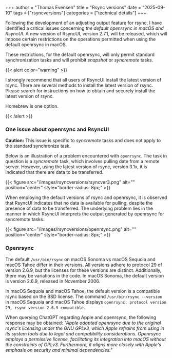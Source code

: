 +++
author = "Thomas Evensen"
title = "Rsync versions"
date = "2025-09-10"
tags = ["rsyncversions"]
categories = ["technical details"]
+++

Following the development of an adjusting output feature for rsync, I have identified a critical issues concerning *the default openrsync in macOS and RsyncUI*. A new version of RsyncUI, version 2.7.1, will be released, which will impose certain restrictions on the operations permitted when using the default openrsync in macOS. 

These restrictions, for the default openrsync, will only permit standard synchronization tasks and will prohibit *snapshot* or *syncremote* tasks.

{{< alert color="warning" >}}

I strongly recommend that all users of RsyncUI install the latest version of rsync. There are several methods to install the latest version of rsync. Please search for instructions on how to obtain and securely install the latest version of rsync. 

Homebrew is one option.

{{< /alert >}}

### One issue about openrsync and RsyncUI

**Caution:** This issue is specific to *syncremote* tasks and does not apply to the standard synchronize task.

Below is an illustration of a problem encountered with `openrsync`. The task in question is a *syncremote* task, which involves pulling date from a remote server. However, using the latest version of rsync, version 3.1x, it is indicated that there are data to be transferred. 

{{< figure src="/images/rsyncversions/rsyncver3.png" alt="" position="center" style="border-radius: 8px;" >}}

When employing the default versions of rsync and openrsync, it is observed that RsyncUI indicates that no data is available for pulling, despite the presence of data to be transferred. The underlying problem lies in the manner in which RsyncUI interprets the output generated by openrsync for syncremote tasks. 

{{< figure src="/images/rsyncversions/openrsync.png" alt="" position="center" style="border-radius: 8px;" >}}

### Openrsync

The default `/usr/bin/rsync` on macOS Sonoma vs macOS Sequoia and macOS Tahoe differ in their versions. All versions adhere to protocol 29 of version 2.6.9, but the licenses for these versions are distinct. Additionally, there may be variations in the code. In macOS Sonoma, the default version is version 2.6.9, released in November 2006. 

In macOS Sequoia and macOS Tahoe, the default version is a compatible rsync based on the BSD license. The command `/usr/bin/rsync --version` in macOS Sequoia and macOS Tahoe displays `openrsync: protocol version 29, rsync version 2.6.9 compatible`.

When querying ChatGPT regarding Apple and openrsync, the following response may be obtained: *"Apple adopted openrsync due to the original rsync's licensing under the GNU GPLv3, which Apple refrains from using in its system tools due to legal and compatibility considerations. Openrsync employs a permissive license, facilitating its integration into macOS without the constraints of GPLv3. Furthermore, it aligns more closely with Apple's emphasis on security and minimal dependencies."*

